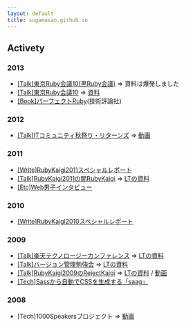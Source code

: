 ```yaml
---
layout: default
title: sugamasao.github.io
---
```


## Activety

### 2013

- [[Talk]東京Ruby会議10(黒Ruby会議)](http://tokyo10.rubykaigi.info/) => 資料は爆発しました
- [[Talk]東京Ruby会議10](http://tokyo10.rubykaigi.info/) => [資料](https://speakerdeck.com/sugamasao/you-are-not-alone-tkrk10-equals)
- [[Book]パーフェクトRuby](http://www.amazon.co.jp/exec/obidos/ASIN/4774158798/masadiary08-22/)(技術評論社)

### 2012

- [[Talk]ITコミュニティ秋祭り・リターンズ](http://tcc.nifty.com/cs/catalog/tcc_schedule/catalog_120907204034_1.htm) => [動画](http://www.ustream.tv/recorded/25931571)

### 2011

- [[Write]RubyKaigi2011スペシャルレポート](https://gihyo.jp/news/report/01/rubykaigi2011/)
- [[Talk]RubyKaigi2011の闇RubyKaigi](http://rubykaigi.org/2011/ja) => [LTの資料](http://www.slideshare.net/sugamasao/rubykaigi-8613120)
- [[Etc]Web男子インタビュー](http://hara19.jp/archives/7313)

### 2010

- [[Write]RubyKaigi2010スペシャルレポート](https://gihyo.jp/news/report/01/rubykaigi2010/)

### 2009

- [[Talk]楽天テクノロージーカンファレンス](http://tech.rakuten.co.jp/rtc2009/) => [LTの資料](http://www.slideshare.net/sugamasao/ride-on-atnd-api)
- [[Talk]バージョン管理勉強会](https://groups.google.com/forum/#!forum/vcsstudy) => [LTの資料](http://www.slideshare.net/sugamasao/subversion-tips108)
- [[Talk]RubyKaigi2009のRejectKaigi](http://rubykaigi.org/2009/ja) => [LTの資料](http://www.slideshare.net/sugamasao/sass) / [動画](http://www.nicovideo.jp/watch/sm9117327)
- [[Tech]Sassから自動でCSSを生成する「saag」](http://www.moongift.jp/2009/06/saag/)


### 2008
- \[Tech]1000Speakersプロジェクト => [動画](http://www.nicovideo.jp/watch/sm3424865)
